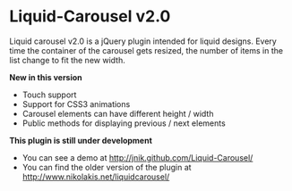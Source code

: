 Liquid-Carousel v2.0
====================

Liquid carousel v2.0 is a jQuery plugin intended for liquid designs. Every time the container of the carousel gets resized, the number of items in the list change to fit the new width.

**New in this version**

- Touch support
- Support for CSS3 animations
- Carousel elements can have different height / width
- Public methods for displaying previous / next elements

**This plugin is still under development**

- You can see a demo at http://jnik.github.com/Liquid-Carousel/
- You can find the older version of the plugin at http://www.nikolakis.net/liquidcarousel/
